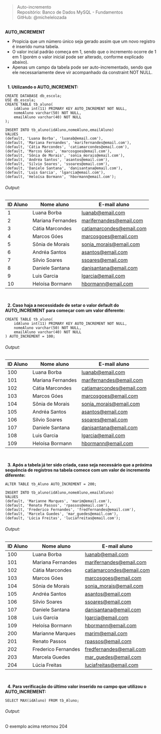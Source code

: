> Auto-incremento   
> Repositório: Banco de Dados MySQL - Fundamentos  
> GitHub: @michelelozada
&nbsp;
     
&nbsp;  
**AUTO_INCREMENT**  
- Propicia que um número único seja gerado assim que um novo registro é inserido numa tabela.  
- O valor incial padrão começa em 1, sendo que o incremento ocorre de 1 em 1 (porém o valor inicial pode ser alterado, conforme explicado abaixo).  
- Apenas um campo da tabela pode ser auto-incrementado, sendo que ele necessariamente deve vir acompanhado da constraint NOT NULL.  
&nbsp;
     
&nbsp;
**1. Utilizando o AUTO_INCREMENT:**  
```
CREATE DATABASE db_escola;
USE db_escola;
CREATE TABLE tb_aluno(
	idAluno int(11) PRIMARY KEY AUTO_INCREMENT NOT NULL,
	nomeAluno varchar(50) NOT NULL,
	emailAluno varchar(40) NOT NULL
);

INSERT INTO tb_aluno(idAluno,nomeAluno,emailAluno) 
VALUES 
(default, 'Luana Borba', 'luanab@email.com'),
(default, 'Mariana Fernandes', 'marifernandes@email.com'),
(default, 'Cátia Marcondes', 'catiamarcondes@email.com'),
(default, 'Marcos Góes', 'marcosgoes@email.com'),
(default, 'Sônia de Morais', 'sonia_morais@email.com'),
(default, 'Andréa Santos', 'asantos@email.com'),
(default, 'Silvio Soares', 'ssoares@email.com'),
(default, 'Daniele Santana', 'danisantana@email.com'),
(default, 'Luis Garcia', 'lgarcia@email.com'),
(default, 'Heloísa Bormann', 'hbormann@email.com');
```
###### Output:  
| ID Aluno | Nome aluno | E-mail aluno |
| ------   | -----      | -----        |
| 1 |	Luana Borba | luanab@email.com |
| 2 |	Mariana Fernandes | marifernandes@email.com |
| 3 | Cátia Marcondes | catiamarcondes@email.com |
| 4 |	Marcos Góes | marcosgoes@email.com |
| 5 | Sônia de Morais | sonia_morais@email.com |
| 6 | Andréa Santos|  asantos@email.com |
| 7 | Silvio Soares | ssoares@email.com |
| 8 | Daniele Santana | danisantana@email.com |
| 9 | Luis Garcia | lgarcia@email.com |
| 10| Heloísa Bormann | hbormann@email.com |

&nbsp;
     
&nbsp;
**2. Caso haja a necessidade de setar o valor default do AUTO_INCREMENT para começar com um valor diferente:**  
```
CREATE TABLE tb_aluno(
	idAluno int(11) PRIMARY KEY AUTO_INCREMENT NOT NULL,
	nomeAluno varchar(50) NOT NULL,
	emailAluno varchar(40) NOT NULL
) AUTO_INCREMENT = 100;
```
###### Output:  
| ID Aluno | Nome aluno | E-mail aluno |
| ------   | -----      | -----        |
| 100 | Luana Borba | luanab@email.com |
| 101	| Mariana Fernandes | marifernandes@email.com |
| 102	| Cátia Marcondes | catiamarcondes@email.com |
| 103	| Marcos Góes | marcosgoes@email.com |
| 104	| Sônia de Morais | sonia_morais@email.com |
| 105	| Andréa Santos | asantos@email.com |
| 106	| Silvio Soares | ssoares@email.com |
| 107	| Daniele Santana | danisantana@email.com |
| 108	| Luis Garcia | lgarcia@email.com |
| 109	| Heloísa Bormann | hbormann@email.com |

&nbsp;
     
&nbsp;
**3. Após a tabela já ter sido criada, caso seja necessário que a próxima sequência de registros na tabela comece com um valor de incremento diferente:**  
```
ALTER TABLE tb_Aluno AUTO_INCREMENT = 200;

INSERT INTO tb_aluno(idAluno,nomeAluno,emailAluno) 
VALUES 
(default, 'Marianne Marques', 'marim@email.com'),
(default, 'Renato Passos', 'rpassos@email.com'),
(default, 'Frederico Fernandes', 'fredfernandes@email.com'),
(default, 'Marcela Guedes', 'mar_guedes@email.com'),
(default, 'Lúcia Freitas', 'luciafreitas@email.com');
```
###### Output:  
| ID Aluno | Nome aluno | E-mail aluno |
| ------   | -----      | -----        |
| 100 |	Luana Borba | luanab@email.com
| 101 |	Mariana Fernandes | marifernandes@email.com |
| 102 |	Cátia Marcondes | catiamarcondes@email.com |
| 103 | Marcos Góes | marcosgoes@email.com |
| 104 | Sônia de Morais | sonia_morais@email.com |
| 105 | Andréa Santos | asantos@email.com |
| 106 | Silvio Soares | ssoares@email.com |
| 107 | Daniele Santana | danisantana@email.com |
| 108 | Luis Garcia | lgarcia@email.com |
| 109 | Heloísa Bormann | hbormann@email.com |
| 200 | Marianne Marques | marim@email.com |
| 201 | Renato Passos | rpassos@email.com |
| 202 | Frederico Fernandes | fredfernandes@email.com |
| 203 | Marcela Guedes | mar_guedes@email.com |
| 204 | Lúcia Freitas | luciafreitas@email.com |

&nbsp;
     
&nbsp;
**4. Para verificação do último valor inserido no campo que utilizou o AUTO_INCREMENT:**  
```
SELECT MAX(idAluno) FROM tb_Aluno;
```
###### Output:  
O exemplo acima retornou 204